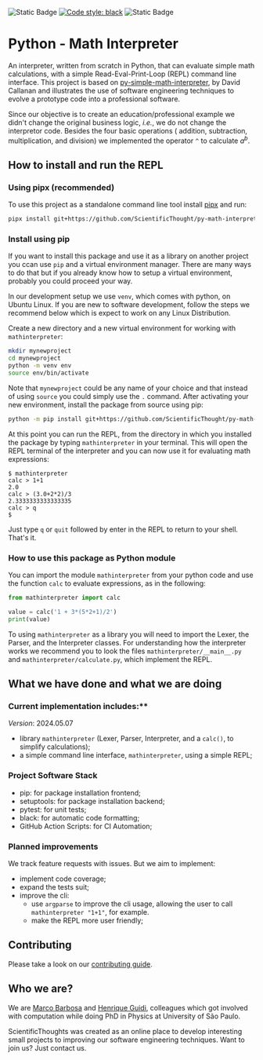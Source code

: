 
![Static Badge](https://img.shields.io/badge/python-%3E%3D3.10-blue?style=flat&logo=python&logoColor=green&label=Python&color=green) [![Code style: black](https://img.shields.io/badge/code%20style-black-000000.svg)](https://github.com/psf/black) ![Static Badge](https://img.shields.io/badge/unit_test-pytest-blue?style=flat&logo=pytest)

# Python - Math Interpreter

An interpreter, written from scratch in Python, that can evaluate simple math calculations, with a simple Read-Eval-Print-Loop (REPL) command line interface. This project is based on  [py-simple-math-interpreter](https://github.com/davidcallanan/py-simple-math-interpreter), by David Callanan and illustrates the use of software engineering techniques to evolve a prototype code into a professional software. 

Since our objective is to create an education/professional example we didn't change the original business logic, *i.e.*, we do not change the interpretor code. Besides the four basic operations ( addition, subtraction, multiplication, and division) we implemented the operator `^` to calculate $a^b$.

## How to install and run the REPL


### Using pipx (recommended)

To use this project as a standalone command line tool install [pipx](https://pipx.pypa.io/stable/installation/) and run:

```bash
pipx install git+https://github.com/ScientificThought/py-math-interpreter
```

### Install using pip

If you want to install this package and use it as a library on another project you ccan use `pip` and a virtual environment manager.  There are many ways to do that but if you already know how to setup a virtual environment, probably you could proceed your way. 

In our development setup we use `venv`, which comes with python, on Ubuntu Linux. If you are new to software development, follow the steps we recommend below which is expect to work on any Linux Distribution.

Create a new directory and a new virtual environment for working with `mathinterpreter`:

```bash
mkdir mynewproject
cd mynewproject
python -m venv env
source env/bin/activate
```
Note that `mynewproject` could be any name of your choice and that instead of using `source` you could simply use the `.` command. After activating your new environment, install the package from source using pip:

```bash
python -m pip install git+https://github.com/ScientificThought/py-math-interpreter.git
```
At this point you can run the REPL, from the directory in which you installed the package by typing `mathinterpreter` in your terminal. This will open the REPL terminal of the interpreter and you can now use it for evaluating math expressions:
```
$ mathinterpreter
calc > 1+1        
2.0
calc > (3.0+2*2)/3
2.3333333333333335
calc > q
$ 
```
Just type `q` or `quit` followed by enter  in the REPL to return to your shell. That's it.

### How to use this package as Python module

You can import the module `mathinterpreter` from your python code and use the function `calc` to evaluate expressions, as in the following:
```python
from mathinterpreter import calc

value = calc('1 + 3*(5*2+1)/2')
print(value)
```
To using `mathinterpreter` as a library you will need to import the Lexer, the Parser, and the Interpreter classes. For understanding how the interpreter works we recommend you to look the files `mathinterpreter/__main__.py` and `mathinterpreter/calculate.py`, which implement the REPL.

## What we have done and what we are doing

### Current implementation includes:**

*Version*: 2024.05.07
- library `mathinterpreter` (Lexer, Parser, Interpreter, and a `calc()`, to simplify calculations);
- a simple command line interface, `mathinterpreter`, using a simple REPL;


### Project Software Stack

- pip: for package installation frontend;
- setuptools: for package installation backend;
- pytest: for unit tests;
- black: for automatic code formatting;
- GitHub Action Scripts: for CI Automation;

### Planned improvements
We track feature requests with issues. But we aim to implement:

- implement code coverage;
- expand the tests suit;
- improve the cli:
    - use `argparse` to improve the cli usage, allowing the user to call `mathinterpreter "1+1"`, for example.    
    - make the REPL more user friendly;

## Contributing

Please take a look on our [contributing guide](doc/guides/contributing.md).

## Who we are?

We are [Marco Barbosa](@aureliobarbosa) and [Henrique Guidi](@hsguidi), colleagues which got 
involved with computation while doing PhD in Physics at University of São Paulo. 

ScientificThoughts was created as an online place to develop interesting small projects to improving 
our software engineering techniques. Want to join us? Just contact us.
